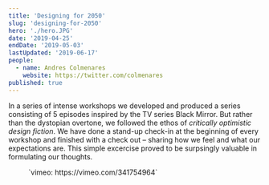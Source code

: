 ```yaml
---
title: 'Designing for 2050'
slug: 'designing-for-2050'
hero: './hero.JPG'
date: '2019-04-25'
endDate: '2019-05-03'
lastUpdated: '2019-06-17'
people:
  - name: Andres Colmenares
	website: https://twitter.com/colmenares
published: true
---
```




In a series of intense workshops we developed and produced a series consisting of 5 episodes inspired by the TV series Black Mirror. But rather than the dystopian overtone, we followed the ethos of *critically optimistic design fiction*. We have done a stand-up check-in at the beginning of every workshop and finished with a check out – sharing how we feel and what our expectations are. This simple excercise proved to be surpsingly valuable in formulating our thoughts.



<figure>
`vimeo: https://vimeo.com/341754964`

</figure>



